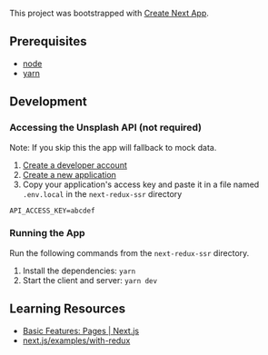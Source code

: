 This project was bootstrapped with [Create Next App](https://github.com/vercel/next.js/tree/canary/packages/create-next-app).

## Prerequisites

- [node](https://nodejs.org/en/download/)
- [yarn](https://yarnpkg.com/en/docs/install)

## Development

### Accessing the Unsplash API (not required)

Note: If you skip this the app will fallback to mock data.

1. [Create a developer account](https://unsplash.com/join)
2. [Create a new application](https://unsplash.com/oauth/applications/new)
3. Copy your application's access key and paste it in a file named `.env.local` in the `next-redux-ssr` directory

```
API_ACCESS_KEY=abcdef
```

### Running the App

Run the following commands from the `next-redux-ssr` directory.

1. Install the dependencies: `yarn`
2. Start the client and server: `yarn dev`

## Learning Resources

- [Basic Features: Pages | Next.js](https://nextjs.org/docs/basic-features/pages#server-side-rendering)
- [next.js/examples/with-redux](https://github.com/vercel/next.js/tree/canary/examples/with-redux)
